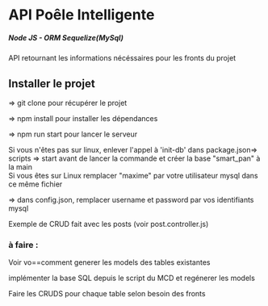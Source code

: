 # API Poêle Intelligente
<h5>Node JS - ORM Sequelize(MySql)</h5>
<p>API retournant les informations nécéssaires pour les fronts du projet</p>
<h2>Installer le projet </h2>
<p>=> git clone pour récupérer le projet</p>
<p>=> npm install pour installer les dépendances</p>
<p>=> npm run start pour lancer le serveur</p>
<p>  Si vous n'êtes pas sur linux, enlever l'appel à 'init-db' 
dans package.json=> scripts => start avant de lancer la commande et créer la base "smart_pan" à la main
<br>Si vous êtes sur Linux remplacer "maxime" par votre utilisateur mysql dans ce même fichier </p>
<p>=> dans config.json, remplacer username et password par vos identifiants mysql</p>



<p>Exemple de CRUD fait avec les posts (voir post.controller.js)  </p>

<h3>à faire :</h3>
<p>Voir vo==comment generer les models des tables existantes</p>
<p>implémenter la base SQL depuis le script du MCD et regénerer les models</p> 
<p>Faire les CRUDS pour chaque table selon besoin des fronts</p>